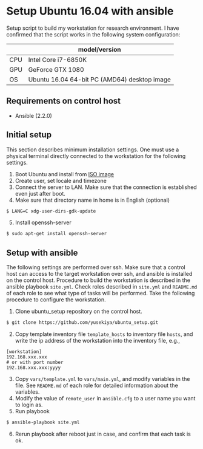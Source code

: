 # Setup Ubuntu 16.04 with ansible

Setup script to build my workstation for research environment.
I have confirmed that the script works in the following system configuration:

| | model/version |
|---|---|
| CPU | Intel Core i7-6850K |
| GPU | GeForce GTX 1080 |
| OS | Ubuntu 16.04 64-bit PC (AMD64) desktop image |



## Requirements on control host

- Ansible (2.2.0)


## Initial setup

This section describes minimum installation settings.
One must use a physical terminal directly connected to the workstation for the following settings.

1. Boot Ubuntu and install from [ISO image][1]
2. Create user, set locale and timezone
3. Connect the server to LAN. Make sure that the connection is established even just after boot.
4. Make sure that directory name in home is in English (optional)

  ```bash
  $ LANG=C xdg-user-dirs-gdk-update
  ```

5. Install openssh-server

  ```bash
  $ sudo apt-get install openssh-server
  ```


## Setup with ansible

The following settings are performed over ssh.
Make sure that a control host can access to the target workstation over ssh, and ansible is installed on the control host.
Procedure to build the workstation is described in the ansible playbook `site.yml`.
Check roles described in `site.yml` and `README.md` of each role to see what type of tasks will be performed.
Take the following procedure to configure the workstation.

1. Clone ubuntu_setup repository on the control host.

  ``` bash
  $ git clone https://github.com/yusekiya/ubuntu_setup.git
  ```

2. Copy template inventory file `template_hosts` to inventory file `hosts`, and write the ip address of the workstation into the inventory file, e.g.,

  ``` ini:hosts
  [workstation]
  192.168.xxx.xxx
  # or with port number
  192.168.xxx.xxx:yyyy
  ```

3. Copy `vars/template.yml` to `vars/main.yml`, and modify variables in the file.
See `README.md` of each role for detailed information about the variables.
4. Modify the value of `remote_user` in `ansible.cfg` to a user name you want to login as.
5. Run playbook

  ``` bash
  $ ansible-playbook site.yml
  ```

6. Rerun playbook after reboot just in case, and confirm that each task is ok.

<!-- References -->
[1]: http://releases.ubuntu.com/16.04/
